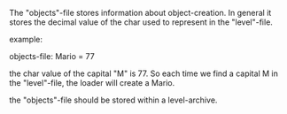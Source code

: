 The "objects"-file stores information about object-creation. In general it stores the decimal value of the char used to represent in the "level"-file.

example:

objects-file:
Mario = 77

the char value of the capital "M" is 77. So each time we find a capital M in the "level"-file, the loader will create a Mario.

the "objects"-file should be stored within a level-archive.